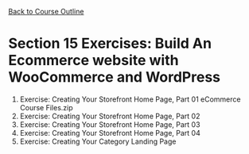 [Back to Course Outline](../course-outline.md)

# Section 15 Exercises: Build An Ecommerce website with WooCommerce and WordPress
1.   Exercise: Creating Your Storefront Home Page, Part 01
  eCommerce Course Files.zip
2.   Exercise: Creating Your Storefront Home Page, Part 02
3.   Exercise: Creating Your Storefront Home Page, Part 03
4.   Exercise: Creating Your Storefront Home Page, Part 04
5.   Exercise: Creating Your Category Landing Page
